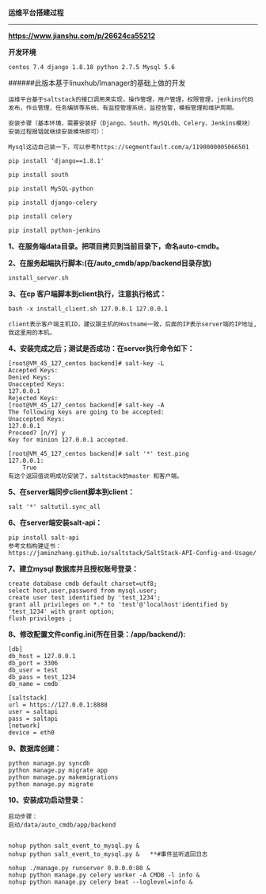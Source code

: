 **运维平台搭建过程**
___

**https://www.jianshu.com/p/26624ca55212**

**开发环境**

    centos 7.4 django 1.8.18 python 2.7.5 Mysql 5.6
    
######此版本基于linuxhub/lmanager的基础上做的开发

    运维平台基于saltstack的接口调用来实现，操作管理，用户管理，权限管理，jenkins代码发布，作业管理，任务编排等系统，有监控管理系统，监控告警，模板管理和维护周期。
    
    安装步骤（基本环境，需要安装好（Django、South、MySQLdb、Celery、Jenkins模块）安装过程报错就继续安装模块即可）：

    Mysql这边自己装一下，可以参考https://segmentfault.com/a/1190000005066501
 
    pip install 'django==1.8.1'
    
    pip install south
    
    pip install MySQL-python
    
    pip install django-celery
    
    pip install celery
    
    pip install python-jenkins

**1、在服务端data目录。把项目拷贝到当前目录下，命名auto-cmdb。**

**2、在服务起端执行脚本:(在/auto_cmdb/app/backend目录存放)**

    install_server.sh
    
**3、在cp 客户端脚本到client执行，注意执行格式：**

    bash -x install_client.sh 127.0.0.1 127.0.0.1     
    
    client表示客户端主机ID，建议跟主机的Hostname一致，后面的IP表示server端的IP地址,我这里用的本机。
    
**4、安装完成之后；测试是否成功：在server执行命令如下：**
    
    [root@VM_45_127_centos backend]# salt-key -L
    Accepted Keys:
    Denied Keys:
    Unaccepted Keys:
    127.0.0.1
    Rejected Keys:
    [root@VM_45_127_centos backend]# salt-key -A
    The following keys are going to be accepted:
    Unaccepted Keys:
    127.0.0.1
    Proceed? [n/Y] y
    Key for minion 127.0.0.1 accepted.
    
    [root@VM_45_127_centos backend]# salt '*' test.ping
    127.0.0.1:
        True
    有这个返回值说明成功安装了，saltstack的master 和客户端。
    
**5、在server端同步client脚本到client：**
    
    salt '*' saltutil.sync_all
    
**6、在server端安装salt-api：**

    pip install salt-api
    参考文档构建证书：
    https://jaminzhang.github.io/saltstack/SaltStack-API-Config-and-Usage/
    
**7、建立mysql 数据库并且授权账号登录：**

    create database cmdb default charset=utf8;
    select host,user,password from mysql.user;
    create user test identified by 'test_1234';
    grant all privileges on *.* to 'test'@'localhost'identified by 'test_1234' with grant option;
    flush privileges ;
    
**8、修改配置文件config.ini(所在目录：/app/backend/):**

    [db]
    db_host = 127.0.0.1  
    db_port = 3306
    db_user = test
    db_pass = test_1234
    db_name = cmdb
    
    [saltstack]
    url = https://127.0.0.1:8888
    user = saltapi
    pass = saltapi
    [network]
    device = eth0

**9、数据库创建：**

    python manage.py syncdb
    python manage.py migrate app
    python manage.py makemigrations
    python manage.py migrate
    
**10、安装成功启动登录：**

    启动步骤：
    启动/data/auto_cmdb/app/backend
    
    
    nohup python salt_event_to_mysql.py &
    nohup python salt_event_to_mysql.py &   **#事件监听返回日志
    
    nohup ./manage.py runserver 0.0.0.0:80 &
    nohup python manage.py celery worker -A CMDB -l info &
    nohup python manage.py celery beat --loglevel=info &

